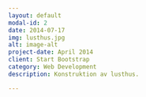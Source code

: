 ```yaml
---
layout: default
modal-id: 2
date: 2014-07-17
img: lusthus.jpg
alt: image-alt
project-date: April 2014
client: Start Bootstrap
category: Web Development
description: Konstruktion av lusthus.

---
```

